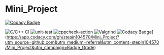 # Mini_Project

[![Codacy Badge](https://api.codacy.com/project/badge/Grade/1f619ad679f0446d86b6e49820450081)](https://app.codacy.com/gh/stepin104570/Mini_Project?utm_source=github.com&utm_medium=referral&utm_content=stepin104570/Mini_Project&utm_campaign=Badge_Grade)


![C/C++ CI](https://github.com/stepin104570/Mini_Project/workflows/C/C++%20CI/badge.svg?branch=main)
![unit-test](https://github.com/stepin104570/Mini_Project/workflows/unit-test/badge.svg?branch=main)
![cppcheck-action](https://github.com/stepin104570/Mini_Project/workflows/cppcheck-action/badge.svg?branch=main)
![Valgrind](https://github.com/stepin104570/Mini_Project/workflows/Valgrind/badge.svg?branch=main)
![Codacy Badge](https://api.codacy.com/project/badge/Grade/1f619ad679f0446d86b6e49820450081)](https://app.codacy.com/gh/stepin104570/Mini_Project?utm_source=github.com&utm_medium=referral&utm_content=stepin104570/Mini_Project&utm_campaign=Badge_Grade)
